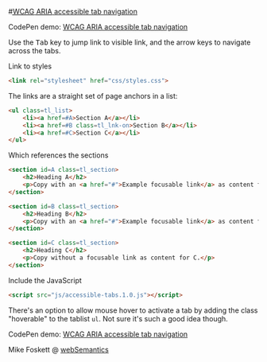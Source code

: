 
#<a href="http://websemantics.uk/articles/accessible-tab-navigation/"><abbr title="Web Content Accessibility Guidelines">WCAG</abbr> <abbr title="Accessible Rich Internet Applications">ARIA</abbr> accessible tab navigation</a>

CodePen demo: <a href="https://codepen.io/2kool2/pen/Kzaddm">WCAG ARIA accessible tab navigation</a>

Use the <kbd>Tab</kbd> key to jump link to visible link, and the arrow keys to navigate across the tabs.

Link to styles
```html
<link rel="stylesheet" href="css/styles.css">

```

The links are a straight set of page anchors in a list:
```html
<ul class=tl_list>
    <li><a href=#A>Section A</a></li>
    <li><a href=#B class=tl_lnk-on>Section B</a></li>
    <li><a href=#C>Section C</a></li>
</ul>
```


Which references the sections
```html
<section id=A class=tl_section>
    <h2>Heading A</h2>
    <p>Copy with an <a href="#">Example focusable link</a> as content for A.</p>
</section>

<section id=B class=tl_section>
    <h2>Heading B</h2>
    <p>Copy with an <a href="#">Example focusable link</a> as content for B.</p>
</section>

<section id=C class=tl_section>
    <h2>Heading C</h2>
    <p>Copy without a focusable link as content for C.</p>
</section>
```


Include the JavaScript
```html
<script src="js/accessible-tabs.1.0.js"></script>
```


There's an option to allow mouse hover to activate a tab by adding the class "hoverable" to the  tablist <code>ul</code>. Not sure it's such a good idea though.

CodePen demo: <a href="https://codepen.io/2kool2/pen/Kzaddm">WCAG ARIA accessible tab navigation</a>

Mike Foskett @ <a href="https://websemantics.uk/">webSemantics</a>
